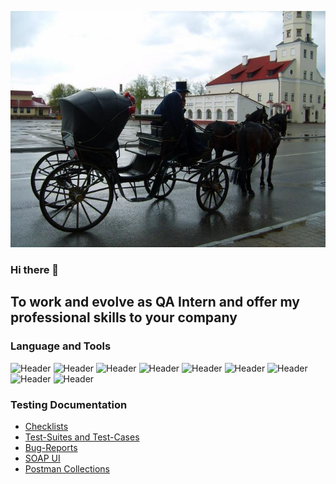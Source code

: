![Header](https://github.com/OlenchenkoVladimir/OlenchenkoVladimir/blob/main/assets/img--i-91743-w-640.jpg)
### Hi there 👋

<!--
<div id="header" align="center">
  <img src="https://media.giphy.com/media/M9gbBd9nbDrOTu1Mqx/giphy.gif" width="100"/>
</div>
-->
## To work and evolve as QA Intern and offer my professional skills to your company

### Language and Tools
![Header](https://img.shields.io/badge/Jira-090909?style=for-the-badge&logo=jira&logoColor=136be1)
![Header](https://img.shields.io/badge/Postman-090909?style=for-the-badge&logo=postman&logoColor=f76935)
![Header](https://img.shields.io/badge/Swagger-090909?style=for-the-badge&logo=swagger&logoColor=7ede2b)
![Header](https://img.shields.io/badge/Github-090909?style=for-the-badge&logo=github&logoColor=8cc4d7)
![Header](https://img.shields.io/badge/Figma-090909?style=for-the-badge&logo=figma&logoColor=7d5fa6)
![Header](https://img.shields.io/badge/MySQL-090909?style=for-the-badge&logo=mysql&logoColor=00618a)
![Header](https://img.shields.io/badge/DevTools-090909?style=for-the-badge&logo=googlechrome&logoColor=2674f2)
![Header](https://img.shields.io/badge/TestRail-090909?style=for-the-badge&logo=&logoColor=71b556)
![Header](https://img.shields.io/badge/CharlesProxy-090909?style=for-the-badge&logo=charlesproxy&logoColor=8cc4d7)

### Testing Documentation

- [Checklists](https://github.com/OlenchenkoVladimir/OlenchenkoVladimir/blob/main/testingDocumentation/exercism_2.xlsx)
- [Test-Suites and Test-Cases](https://github.com/OlenchenkoVladimir/OlenchenkoVladimir/blob/main/testingDocumentation/exercism_3.xlsx)
- [Bug-Reports](https://github.com/OlenchenkoVladimir/OlenchenkoVladimir/blob/main/testingDocumentation/exercism_4.xlsx)
- [SOAP UI](https://github.com/OlenchenkoVladimir/OlenchenkoVladimir/blob/main/testingDocumentation/TEXTS-soapui-project.xml)
- [Postman Collections](https://crimson-spaceship-108088.postman.co/workspace/New-Team-Workspace~15efbd87-660f-4f94-a308-ccbd6bdc1d2f/collection/23983198-dabc2596-3c54-480b-9769-ea3224b037c5?action=share&creator=23983198)